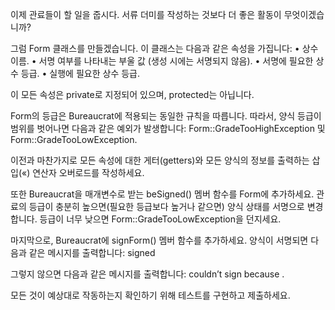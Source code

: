 이제 관료들이 할 일을 줍시다. 서류 더미를 작성하는 것보다 더 좋은 활동이 무엇이겠습니까?

그럼 Form 클래스를 만들겠습니다. 이 클래스는 다음과 같은 속성을 가집니다:
• 상수 이름.
• 서명 여부를 나타내는 부울 값 (생성 시에는 서명되지 않음).
• 서명에 필요한 상수 등급.
• 실행에 필요한 상수 등급.

이 모든 속성은 private로 지정되어 있으며, protected는 아닙니다.

Form의 등급은 Bureaucrat에 적용되는 동일한 규칙을 따릅니다. 따라서, 양식 등급이 범위를 벗어나면 다음과 같은 예외가 발생합니다:
Form::GradeTooHighException 및 Form::GradeTooLowException.

이전과 마찬가지로 모든 속성에 대한 게터(getters)와 모든 양식의 정보를 출력하는 삽입(«) 연산자 오버로드를 작성하세요.

또한 Bureaucrat을 매개변수로 받는 beSigned() 멤버 함수를 Form에 추가하세요. 관료의 등급이 충분히 높으면(필요한 등급보다 높거나 같으면) 양식 상태를 서명으로 변경합니다. 등급이 너무 낮으면 Form::GradeTooLowException을 던지세요.

마지막으로, Bureaucrat에 signForm() 멤버 함수를 추가하세요. 양식이 서명되면 다음과 같은 메시지를 출력합니다:
<bureaucrat> signed <form>
그렇지 않으면 다음과 같은 메시지를 출력합니다:
<bureaucrat> couldn’t sign <form> because <reason>.

모든 것이 예상대로 작동하는지 확인하기 위해 테스트를 구현하고 제출하세요.
